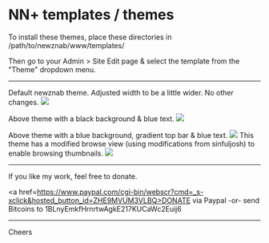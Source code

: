 NN+ templates / themes
============

To install these themes, place these directories in /path/to/newznab/www/templates/
  
Then go to your Admin > Site Edit page & select the template from the "Theme" dropdown menu.

------------

Default newznab theme. Adjusted width to be a little wider. No other changes.
<img src=https://raw.github.com/a1aina/NN-templates/master/screenshots/default-wide.jpg>

Above theme with a black background & blue text.
<img src=https://raw.github.com/a1aina/NN-templates/master/screenshots/default-w-dark.jpg>

Above theme with a blue background, gradient top bar & blue text.
<img src=https://raw.github.com/a1aina/NN-templates/master/screenshots/default-w-blue.jpg>
This theme has a modified browse view (using modifications from sinfuljosh) to enable browsing thumbnails.
<img src=https://raw.github.com/a1aina/NN-templates/master/screenshots/default-w-blue2.jpg>

------------

If you like my work, feel free to donate.

<a href=https://www.paypal.com/cgi-bin/webscr?cmd=_s-xclick&hosted_button_id=ZHE9MVUM3VLBQ>DONATE via Paypal</a>
-or-
send Bitcoins to 1BLnyEmkfHrnrtwAgkE217KUCaWc2Euij6

------------
Cheers
